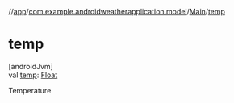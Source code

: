 //[app](../../../index.md)/[com.example.androidweatherapplication.model](../index.md)/[Main](index.md)/[temp](temp.md)

# temp

[androidJvm]\
val [temp](temp.md): [Float](https://kotlinlang.org/api/latest/jvm/stdlib/kotlin/-float/index.html)

Temperature
